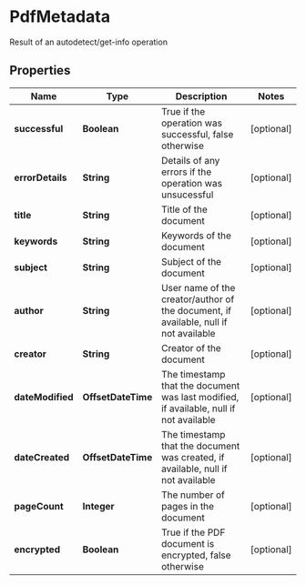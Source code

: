 

# PdfMetadata

Result of an autodetect/get-info operation

## Properties

| Name | Type | Description | Notes |
|------------ | ------------- | ------------- | -------------|
|**successful** | **Boolean** | True if the operation was successful, false otherwise |  [optional] |
|**errorDetails** | **String** | Details of any errors if the operation was unsucessful |  [optional] |
|**title** | **String** | Title of the document |  [optional] |
|**keywords** | **String** | Keywords of the document |  [optional] |
|**subject** | **String** | Subject of the document |  [optional] |
|**author** | **String** | User name of the creator/author of the document, if available, null if not available |  [optional] |
|**creator** | **String** | Creator of the document |  [optional] |
|**dateModified** | **OffsetDateTime** | The timestamp that the document was last modified, if available, null if not available |  [optional] |
|**dateCreated** | **OffsetDateTime** | The timestamp that the document was created, if available, null if not available |  [optional] |
|**pageCount** | **Integer** | The number of pages in the document |  [optional] |
|**encrypted** | **Boolean** | True if the PDF document is encrypted, false otherwise |  [optional] |



